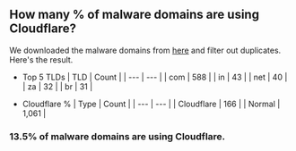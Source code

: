 ## How many % of malware domains are using Cloudflare?


We downloaded the malware domains from [here](https://urlhaus.abuse.ch) and filter out duplicates.
Here's the result.


[//]: # (start replacement)


- Top 5 TLDs
| TLD | Count |
| --- | --- |
| com | 588 |
| in | 43 |
| net | 40 |
| za | 32 |
| br | 31 |


- Cloudflare %
| Type | Count |
| --- | --- |
| Cloudflare | 166 |
| Normal | 1,061 |


### 13.5% of malware domains are using Cloudflare.